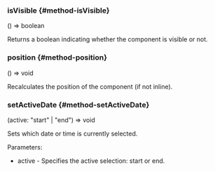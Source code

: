 

### isVisible {#method-isVisible}

() => boolean


Returns a boolean indicating whether the component is visible or not.



### position {#method-position}

() => void


Recalculates the position of the component (if not inline).

### setActiveDate {#method-setActiveDate}

(active: "start" &#124; "end") => void


Sets which date or time is currently selected.

Parameters:
 - active - Specifies the active selection: start or end.


